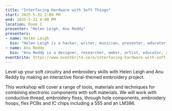 ```yaml
---
title: "Interfacing Hardware with Soft Things"
start: 2025-5-31 2:00 PM
end: 2025-5-31 4:00 PM
location: Room 1
presenter: "Helen Leigh, Anu Reddy"
presenters:
- name: Helen Leigh
  bio: "Helen Leigh is a hacker, writer, musician, presenter, educator, artist & self-professed nerd. She is the author of The Crafty Kid’s Guide to DIY Electronics and the creator of the MINI·MU glove. Now Head of Community at Crowd Supply."
- name: Anu Reddy
  bio: "Anu Reddy is a designer, researcher, maker, artist, educator, and hacker. She melds historical and cultural craft practices into tech using knotty, patterny, algorithmic things."
eventbrite: https://www.eventbrite.se/e/interfacing-hardware-with-soft-things-tickets-1287525526509?aff=oddtdtcreator
---
```


Level up your soft circuitry and embroidery skills with Helen Leigh and Anu Reddy by making an interactive floral-themed embroidery project.

This workshop will cover a range of tools, materials and techniques for combining electronic components with soft materials. We will work with conductive thread, embroidery floss, through hole components, embroidery hoops, flex PCBs and IC chips including a 555 and an LM386.
